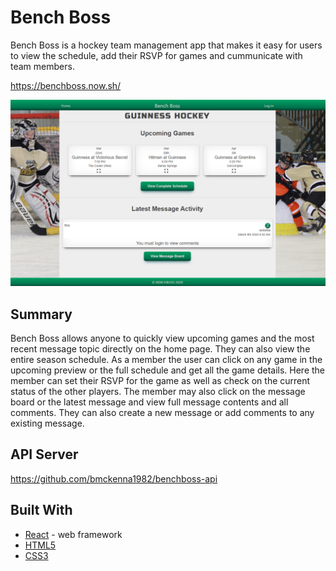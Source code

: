 # Bench Boss

Bench Boss is a hockey team management app that makes it easy for users to view the schedule, add their RSVP for games and cummunicate with team members. 

https://benchboss.now.sh/

![bench boss screen capture](https://github.com/bmckenna1982/benchboss/raw/master/images/homePage.PNG "Bench Boss Home Page")

## Summary

Bench Boss allows anyone to quickly view upcoming games and the most recent message topic directly on the home page. They can also view the entire season schedule. As a member the user can click on any game in the upcoming preview or the full schedule and get all the game details. Here the member can set their RSVP for the game as well as check on the current status of the other players. The member may also click on the message board or the latest message and view full message contents and all comments. They can also create a new message or add comments to any existing message. 

## API Server

https://github.com/bmckenna1982/benchboss-api

## Built With

* [React](https://reactjs.org/) - web framework
* [HTML5](https://developer.mozilla.org/en-US/docs/Web/Guide/HTML/HTML5)
* [CSS3](https://developer.mozilla.org/en-US/docs/Archive/CSS3)

